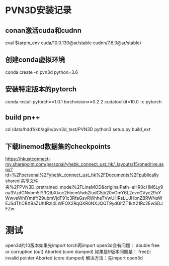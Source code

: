 # PVN3D安装记录

## conan激活cuda和cudnn
eval $(arpm_env cuda/10.0.130@ar/stable cudnn/7.6.0@ar/stable)

## 创建conda虚拟环境
conda create -n pvn3d python=3.6

## 安装特定版本的pytorch
conda install pytorch==1.0.1 torchvision==0.2.2 cudatoolkit=10.0 -c pytorch

## build pn++
cd /data/hdd1/kb/agile/pvn3d_test/PVN3D
python3 setup.py build_ext

## 下载linemod数据集的checkpoints
https://hkustconnect-my.sharepoint.com/personal/yhebk_connect_ust_hk/_layouts/15/onedrive.aspx?id=%2Fpersonal%2Fyhebk_connect_ust_hk%2FDocuments%2Fpublically shared 共享文件夹%2FPVN3D_pretrained_model%2FLineMOD&originalPath=aHR0cHM6Ly9oa3VzdGNvbm5lY3QtbXkuc2hhcmVwb2ludC5jb20vOmY6L2cvcGVyc29uYWwveWhlYmtfY29ubmVjdF91c3RfaGsvRWhheTVwUHRsLUJHbnZBRWNsWEJSdThCRXBaZUh1Rzl4LWFOX2RqQXR0NXJQQT9ydGltZT1kX21Rc2EwSDJFZw

# 测试
open3d的10版本如果先import torch再import open3d会有问题：
double free or corruption (out)
Aborted (core dumped)
如果是9版本问题是：
free(): invalid pointer
Aborted (core dumped)
解决方法：先import open3d
